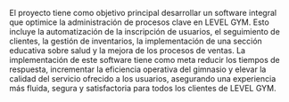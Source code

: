 El proyecto tiene como objetivo principal desarrollar un software integral que optimice la administración de procesos clave en LEVEL GYM. Esto incluye la automatización de la inscripción de usuarios, el seguimiento de clientes, la gestión de inventarios, la implementación de una sección educativa sobre salud y la mejora de los procesos de ventas. La implementación de este software tiene como meta reducir los tiempos de respuesta, incrementar la eficiencia operativa del gimnasio y elevar la calidad del servicio ofrecido a los usuarios, asegurando una experiencia más fluida, segura y satisfactoria para todos los clientes de LEVEL GYM.
